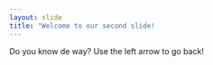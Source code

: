 ```yaml
---
layout: slide
title: "Welcome to our second slide!
---
```

Do you know de way?
Use the left arrow to go back!
